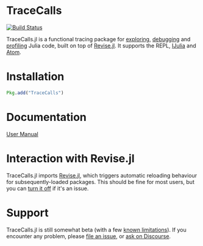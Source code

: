 # TraceCalls

[![Build Status](https://travis-ci.org/cstjean/TraceCalls.jl.svg?branch=master)](https://travis-ci.org/cstjean/TraceCalls.jl)

TraceCalls.jl is a functional tracing package for [exploring](http://nbviewer.jupyter.org/github/cstjean/TraceCalls.jl/blob/master/README.ipynb#Manipulating-traces), [debugging](http://nbviewer.jupyter.org/github/cstjean/TraceCalls.jl/blob/master/README.ipynb#Debugging-with-traces) and [profiling](http://nbviewer.jupyter.org/github/cstjean/TraceCalls.jl/blob/master/README.ipynb#Profiling) Julia code, built on top of [Revise.jl](https://github.com/timholy/Revise.jl). It supports the REPL, [IJulia](https://github.com/JuliaLang/IJulia.jl) and [Atom](http://junolab.org/).

# Installation

```julia
Pkg.add("TraceCalls")
```

# Documentation 

[User Manual](http://nbviewer.jupyter.org/github/cstjean/TraceCalls.jl/blob/master/README.ipynb)

# Interaction with Revise.jl

TraceCalls.jl imports [Revise.jl](https://github.com/timholy/Revise.jl),
which triggers automatic reloading behaviour for subsequently-loaded packages. This
should be fine for most users, but you can [turn it
off](https://github.com/timholy/Revise.jl#manual-revision) if it's an issue.

# Support

TraceCalls.jl is still somewhat beta (with a few [known limitations](http://nbviewer.jupyter.org/github/cstjean/TraceCalls.jl/blob/master/README.ipynb#Syntax)). If you encounter any problem, please [file an issue](https://github.com/cstjean/TraceCalls.jl/issues), or [ask on Discourse](https://discourse.julialang.org/).